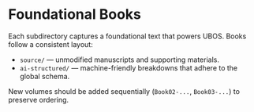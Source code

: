 # Foundational Books

Each subdirectory captures a foundational text that powers UBOS. Books follow a consistent layout:

- `source/` — unmodified manuscripts and supporting materials.
- `ai-structured/` — machine-friendly breakdowns that adhere to the global schema.

New volumes should be added sequentially (`Book02-...`, `Book03-...`) to preserve ordering.
